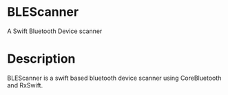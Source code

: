 # BLEScanner
A Swift Bluetooth Device scanner


# Description 

BLEScanner is a swift based bluetooth device scanner using CoreBluetooth and RxSwift. 


